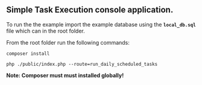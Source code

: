 ## Simple Task Execution console application.

To run the the example import the example database using the **`local_db.sql`** file 
which can in the root folder.


From the root folder run the following commands:

`composer install`

`php ./public/index.php --route=run_daily_scheduled_tasks`

**Note: Composer must must installed globally!**